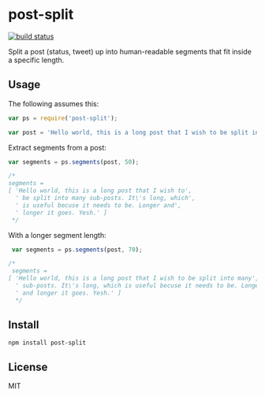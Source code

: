 # post-split

[![build status](https://secure.travis-ci.org/phuu/post-split.png)](http://travis-ci.org/phuu/post-split)

Split a post (status, tweet) up into human-readable segments that fit inside a specific length.

## Usage

The following assumes this:

```javascript
var ps = require('post-split');

var post = 'Hello world, this is a long post that I wish to be split into many sub-posts. It\'s long, which is useful becuse it needs to be. Longer and longer it goes. Yesh.';
```

Extract segments from a post:

```javascript
var segments = ps.segments(post, 50);

/*
segments =
[ 'Hello world, this is a long post that I wish to',
  ' be split into many sub-posts. It\'s long, which',
  ' is useful becuse it needs to be. Longer and',
  ' longer it goes. Yesh.' ]
 */
```

With a longer segment length:

```javascript
 var segments = ps.segments(post, 70);

/*
 segments =
[ 'Hello world, this is a long post that I wish to be split into many',
  ' sub-posts. It\'s long, which is useful becuse it needs to be. Longer',
  ' and longer it goes. Yesh.' ]
  */
```

## Install

`npm install post-split`

## License

MIT